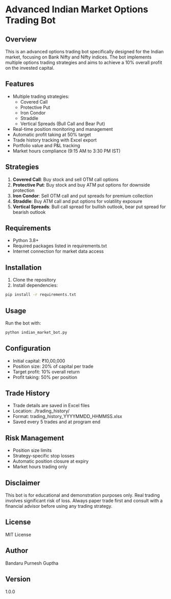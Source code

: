 # Advanced Indian Market Options Trading Bot

## Overview
This is an advanced options trading bot specifically designed for the Indian market, focusing on Bank Nifty and Nifty indices. The bot implements multiple options trading strategies and aims to achieve a 10% overall profit on the invested capital.

## Features
- Multiple trading strategies:
  - Covered Call
  - Protective Put
  - Iron Condor
  - Straddle
  - Vertical Spreads (Bull Call and Bear Put)
- Real-time position monitoring and management
- Automatic profit taking at 50% target
- Trade history tracking with Excel export
- Portfolio value and P&L tracking
- Market hours compliance (9:15 AM to 3:30 PM IST)

## Strategies
1. **Covered Call**: Buy stock and sell OTM call options
2. **Protective Put**: Buy stock and buy ATM put options for downside protection
3. **Iron Condor**: Sell OTM call and put spreads for premium collection
4. **Straddle**: Buy ATM call and put options for volatility exposure
5. **Vertical Spreads**: Bull call spread for bullish outlook, bear put spread for bearish outlook

## Requirements
- Python 3.8+
- Required packages listed in requirements.txt
- Internet connection for market data access

## Installation
1. Clone the repository
2. Install dependencies:
```bash
pip install -r requirements.txt
```

## Usage
Run the bot with:
```bash
python indian_market_bot.py
```

## Configuration
- Initial capital: ₹10,00,000
- Position size: 20% of capital per trade
- Target profit: 10% overall return
- Profit taking: 50% per position

## Trade History
- Trade details are saved in Excel files
- Location: ./trading_history/
- Format: trading_history_YYYYMMDD_HHMMSS.xlsx
- Saved every 5 trades and at program end

## Risk Management
- Position size limits
- Strategy-specific stop losses
- Automatic position closure at expiry
- Market hours trading only

## Disclaimer
This bot is for educational and demonstration purposes only. Real trading involves significant risk of loss. Always paper trade first and consult with a financial advisor before using any trading strategy.

## License
MIT License

## Author
Bandaru Purnesh Guptha

## Version
1.0.0 
